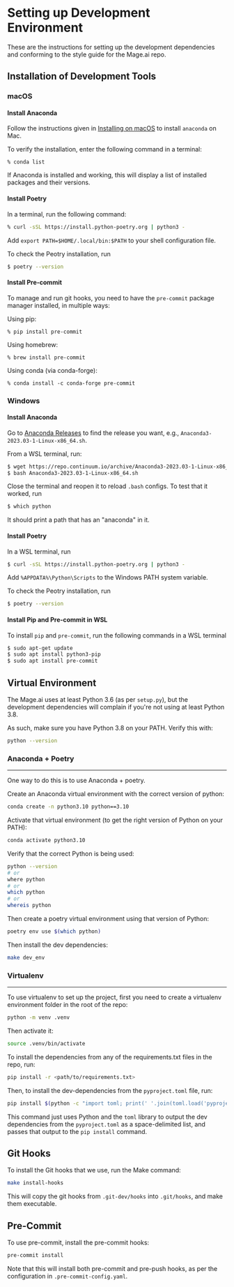 # Setting up Development Environment

These are the instructions for setting up the development dependencies and conforming to the style guide for the Mage.ai repo.

## Installation of Development Tools

### macOS

#### Install Anaconda

Follow the instructions given in [Installing on macOS](https://docs.anaconda.com/free/anaconda/install/mac-os/) to install `anaconda` on Mac.

To verify the installation, enter the following command in a terminal:
```
% conda list
```
If Anaconda is installed and working, this will display a list of installed packages and their versions.

#### Install Poetry

In a terminal, run the following command:
```bash
% curl -sSL https://install.python-poetry.org | python3 -
```

Add `export PATH=$HOME/.local/bin:$PATH` to your shell configuration file.

To check the Peotry installation, run
```bash
$ poetry --version
```

#### Install Pre-commit

To manage and run git hooks, you need to have the `pre-commit` package manager installed, in multiple ways:

Using pip:
```
% pip install pre-commit
```

Using homebrew:
```
% brew install pre-commit
```

Using conda (via conda-forge):
```
% conda install -c conda-forge pre-commit
```

### Windows

#### Install Anaconda

Go to [Anaconda Releases](https://repo.continuum.io/archive) to find the release you want, e.g., `Anaconda3-2023.03-1-Linux-x86_64.sh`.

From a WSL terminal, run:
```bash
$ wget https://repo.continuum.io/archive/Anaconda3-2023.03-1-Linux-x86_64.sh
$ bash Anaconda3-2023.03-1-Linux-x86_64.sh
```
Close the terminal and reopen it to reload `.bash` configs. To test that it worked, run
```bash
$ which python
```
It should print a path that has an "anaconda" in it.

#### Install Poetry
In a WSL terminal, run
```bash
$ curl -sSL https://install.python-poetry.org | python3 -
```

Add `%APPDATA%\Python\Scripts` to the Windows PATH system variable.

To check the Peotry installation, run
```bash
$ poetry --version
```

#### Install Pip and Pre-commit in WSL

To install `pip` and `pre-commit`, run the following commands in a WSL terminal
```bash
$ sudo apt-get update
$ sudo apt install python3-pip
$ sudo apt install pre-commit
```

## Virtual Environment
The Mage.ai uses at least Python 3.6 (as per `setup.py`), but the development dependencies will complain if you're not using at least Python 3.8.

As such, make sure you have Python 3.8 on your PATH. Verify this with:
```bash
python --version
```

### Anaconda + Poetry
***
One way to do this is to use Anaconda + poetry.

Create an Anaconda virtual environment with the correct version of python:
```bash
conda create -n python3.10 python==3.10
```

Activate that virtual environment (to get the right version of Python on your PATH):
```bash
conda activate python3.10
```

Verify that the correct Python is being used:
```bash
python --version
# or
where python
# or
which python
# or
whereis python
```

Then create a poetry virtual environment using that version of Python:
```bash
poetry env use $(which python)
```

Then install the dev dependencies:
```bash
make dev_env
```

### Virtualenv
***
To use virtualenv to set up the project, first you need to create a virtualenv environment folder in the root of the repo:
```bash
python -m venv .venv
```

Then activate it:
```bash
source .venv/bin/activate
```

To install the dependencies from any of the requirements.txt files in the repo, run:
```bash
pip install -r <path/to/requirements.txt>
```

Then, to install the dev-dependencies from the `pyproject.toml` file, run:
```bash
pip install $(python -c "import toml; print(' '.join(toml.load('pyproject.toml')['tool']['poetry']['group']['dev']['dependencies'].keys()))" | tr '\n' ' ')
```

This command just uses Python and the `toml` library to output the dev dependencies from the `pyproject.toml` as a space-delimited list, and passes that output to the `pip install` command.
## Git Hooks

To install the Git hooks that we use, run the Make command:
```bash
make install-hooks
```

This will copy the git hooks from `.git-dev/hooks` into `.git/hooks`, and make them executable.

## Pre-Commit

To use pre-commit, install the pre-commit hooks:
```bash
pre-commit install
```

Note that this will install both pre-commit and pre-push hooks, as per the configuration in `.pre-commit-config.yaml`.
